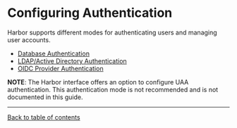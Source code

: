 # Configuring Authentication

Harbor supports different modes for authenticating users and managing user accounts.

- [Database Authentication](db_auth.md)
- [LDAP/Active Directory Authentication](ldap_auth.md)
- [OIDC Provider Authentication](oidc_auth.md)

**NOTE**: The Harbor interface offers an option to configure UAA authentication. This authentication mode is not recommended and is not documented in this guide.


----------

[Back to table of contents](../../_index.md)